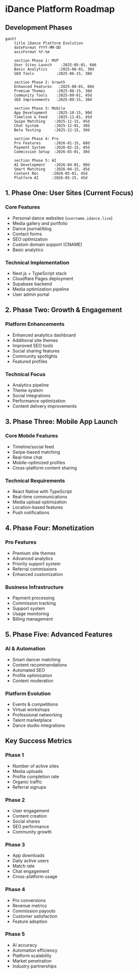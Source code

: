 # iDance Platform Roadmap

## Development Phases

```mermaid
gantt
    title iDance Platform Evolution
    dateFormat YYYY-MM-DD
    axisFormat %Y-%m
    
    section Phase 1: MVP
    User Sites Launch    :2025-05-01, 60d
    Basic Analytics     :2025-06-01, 30d
    SEO Tools          :2025-06-15, 30d
    
    section Phase 2: Growth
    Enhanced Features   :2025-08-01, 60d
    Premium Themes     :2025-08-15, 30d
    Community Tools    :2025-09-01, 45d
    SEO Improvements   :2025-09-15, 30d
    
    section Phase 3: Mobile
    App Development    :2025-10-15, 90d
    Timeline & Feed    :2025-11-01, 45d
    Swipe Matching    :2025-11-15, 45d
    Chat System       :2025-12-01, 30d
    Beta Testing      :2025-12-15, 30d
    
    section Phase 4: Pro
    Pro Features      :2026-01-15, 60d
    Payment System    :2026-02-15, 45d
    Commission Setup  :2026-03-01, 30d
    
    section Phase 5: AI
    AI Development    :2026-04-01, 90d
    Smart Matching    :2026-04-15, 45d
    Content Rec      :2026-05-01, 45d
    Platform AI      :2026-05-15, 45d
```

## 1. Phase One: User Sites (Current Focus)

### Core Features
- Personal dance websites (`username.idance.live`)
- Media gallery and portfolio
- Dance journal/blog
- Contact forms
- SEO optimization
- Custom domain support (CNAME)
- Basic analytics

### Technical Implementation
- Next.js + TypeScript stack
- Cloudflare Pages deployment
- Supabase backend
- Media optimization pipeline
- User admin portal

## 2. Phase Two: Growth & Engagement

### Platform Enhancements
- Enhanced analytics dashboard
- Additional site themes
- Improved SEO tools
- Social sharing features
- Community spotlights
- Featured profiles

### Technical Focus
- Analytics pipeline
- Theme system
- Social integrations
- Performance optimization
- Content delivery improvements

## 3. Phase Three: Mobile App Launch

### Core Mobile Features
- Timeline/social feed
- Swipe-based matching
- Real-time chat
- Mobile-optimized profiles
- Cross-platform content sharing

### Technical Requirements
- React Native with TypeScript
- Real-time communications
- Media upload optimization
- Location-based features
- Push notifications

## 4. Phase Four: Monetization

### Pro Features
- Premium site themes
- Advanced analytics
- Priority support system
- Referral commissions
- Enhanced customization

### Business Infrastructure
- Payment processing
- Commission tracking
- Support system
- Usage monitoring
- Billing management

## 5. Phase Five: Advanced Features

### AI & Automation
- Smart dancer matching
- Content recommendations
- Automated SEO
- Profile optimization
- Content moderation

### Platform Evolution
- Events & competitions
- Virtual workshops
- Professional networking
- Talent marketplace
- Dance studio integrations

## Key Success Metrics

### Phase 1
- Number of active sites
- Media uploads
- Profile completion rate
- Organic traffic
- Referral signups

### Phase 2
- User engagement
- Content creation
- Social shares
- SEO performance
- Community growth

### Phase 3
- App downloads
- Daily active users
- Match rate
- Chat engagement
- Cross-platform usage

### Phase 4
- Pro conversions
- Revenue metrics
- Commission payouts
- Customer satisfaction
- Feature adoption

### Phase 5
- AI accuracy
- Automation efficiency
- Platform scalability
- Market penetration
- Industry partnerships
